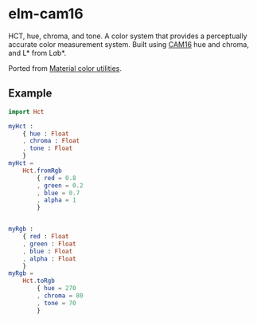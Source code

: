 # elm-cam16

HCT, hue, chroma, and tone. A color system that provides a perceptually accurate
color measurement system. Built using
[CAM16](https://en.wikipedia.org/wiki/Color_appearance_model) hue and chroma,
and L* from L*a*b*.

Ported from
[Material color utilities](https://github.com/material-foundation/material-color-utilities).

## Example

```elm
import Hct

myHct :
    { hue : Float
    , chroma : Float
    , tone : Float
    }
myHct =
    Hct.fromRgb
        { red = 0.8
        , green = 0.2
        , blue = 0.7
        , alpha = 1
        }


myRgb :
    { red : Float
    , green : Float
    , blue : Float
    , alpha : Float
    }
myRgb =
    Hct.toRgb
        { hue = 270
        , chroma = 80
        , tone = 70
        }
```